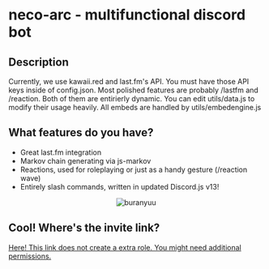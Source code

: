 # neco-arc - multifunctional discord bot
## Description
Currently, we use kawaii.red and last.fm's API. You must have those API keys inside of config.json. Most polished features are probably /lastfm and /reaction. Both of them are entirierly dynamic. You can edit utils/data.js to modify their usage heavily. All embeds are handled by utils/embedengine.js  

## What features do you have?
- Great last.fm integration
- Markov chain generating via js-markov
- Reactions, used for roleplaying or just as a handy gesture (/reaction wave)
- Entirely slash commands, written in updated Discord.js v13!

<center>

![buranyuu](https://cdn.discordapp.com/app-icons/911928647278006282/0dcc63b859dbb39b6286fc3de16d0d0c.png?size=256)

</center>

## Cool! Where's the invite link? 
[Here! This link does not create a extra role. You might need additional permissions.](https://discord.com/api/oauth2/authorize?client_id=911928647278006282&permissions=0&scope=applications.commands%20bot)